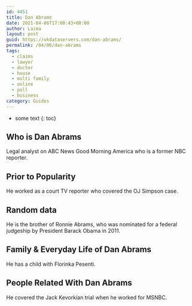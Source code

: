 ```yaml
---
id: 4451
title: Dan Abrams
date: 2021-04-06T17:00:43+00:00
author: Laima
layout: post
guid: https://ukdataservers.com/dan-abrams/
permalink: /04/06/dan-abrams
tags:
  - claims
  - lawyer
  - doctor
  - house
  - multi family
  - online
  - poll
  - business
category: Guides
---
```


* some text
{: toc}


## Who is Dan Abrams
                  
                  
                  
Legal analyst on ABC News Good Morning America who is a former NBC reporter.
                  
              
            
              
            
                
                
                
## Prior to Popularity
                  
                  
                  
He worked as a court TV reporter who covered the OJ Simpson case.
                  
              
            
              
            
                
                
                
## Random data
                  
                  
                  
He is the brother of Ronnie Abrams, who was nominated for a federal judgeship by President Barack Obama in 2011.
                  
              
            
              
            
                
                
                
## Family & Everyday Life of Dan Abrams
                  
                  
                  
He has a child with Florinka Pesenti.
                  
              
            
              
            
                
                
                
## People Related With Dan Abrams
                  
                  
                  
He covered the Jack Kevorkian trial when he worked for MSNBC.
                  
              
            
              
            
                
              
            
              
              
            
            
              
            
          
          
          
